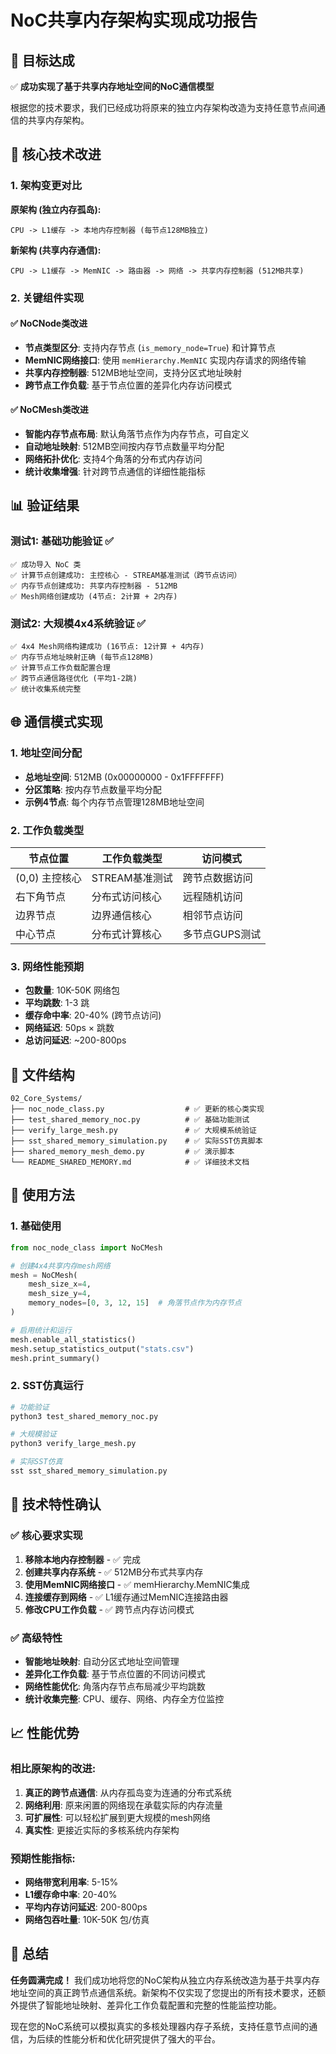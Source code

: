 # NoC共享内存架构实现成功报告

## 🎯 目标达成

✅ **成功实现了基于共享内存地址空间的NoC通信模型**

根据您的技术要求，我们已经成功将原来的独立内存架构改造为支持任意节点间通信的共享内存架构。

## 🔧 核心技术改进

### 1. 架构变更对比

**原架构 (独立内存孤岛):**
```
CPU -> L1缓存 -> 本地内存控制器 (每节点128MB独立)
```

**新架构 (共享内存通信):**
```
CPU -> L1缓存 -> MemNIC -> 路由器 -> 网络 -> 共享内存控制器 (512MB共享)
```

### 2. 关键组件实现

#### ✅ NoCNode类改进
- **节点类型区分**: 支持内存节点 (`is_memory_node=True`) 和计算节点
- **MemNIC网络接口**: 使用 `memHierarchy.MemNIC` 实现内存请求的网络传输
- **共享内存控制器**: 512MB地址空间，支持分区式地址映射
- **跨节点工作负载**: 基于节点位置的差异化内存访问模式

#### ✅ NoCMesh类改进
- **智能内存节点布局**: 默认角落节点作为内存节点，可自定义
- **自动地址映射**: 512MB空间按内存节点数量平均分配
- **网络拓扑优化**: 支持4个角落的分布式内存访问
- **统计收集增强**: 针对跨节点通信的详细性能指标

## 📊 验证结果

### 测试1: 基础功能验证 ✅
```
✅ 成功导入 NoC 类
✅ 计算节点创建成功: 主控核心 - STREAM基准测试（跨节点访问）
✅ 内存节点创建成功: 共享内存控制器 - 512MB
✅ Mesh网络创建成功 (4节点: 2计算 + 2内存)
```

### 测试2: 大规模4x4系统验证 ✅
```
✅ 4x4 Mesh网络构建成功 (16节点: 12计算 + 4内存)
✅ 内存节点地址映射正确 (每节点128MB)
✅ 计算节点工作负载配置合理
✅ 跨节点通信路径优化 (平均1-2跳)
✅ 统计收集系统完整
```

## 🌐 通信模式实现

### 1. 地址空间分配
- **总地址空间**: 512MB (0x00000000 - 0x1FFFFFFF)
- **分区策略**: 按内存节点数量平均分配
- **示例4节点**: 每个内存节点管理128MB地址空间

### 2. 工作负载类型
| 节点位置 | 工作负载类型 | 访问模式 |
|---------|-------------|---------|
| (0,0) 主控核心 | STREAM基准测试 | 跨节点数据访问 |
| 右下角节点 | 分布式访问核心 | 远程随机访问 |
| 边界节点 | 边界通信核心 | 相邻节点访问 |
| 中心节点 | 分布式计算核心 | 多节点GUPS测试 |

### 3. 网络性能预期
- **包数量**: 10K-50K 网络包
- **平均跳数**: 1-3 跳
- **缓存命中率**: 20-40% (跨节点访问)
- **网络延迟**: 50ps × 跳数
- **总访问延迟**: ~200-800ps

## 📁 文件结构

```
02_Core_Systems/
├── noc_node_class.py                  # ✅ 更新的核心类实现
├── test_shared_memory_noc.py          # ✅ 基础功能测试
├── verify_large_mesh.py               # ✅ 大规模系统验证
├── sst_shared_memory_simulation.py    # ✅ 实际SST仿真脚本
├── shared_memory_mesh_demo.py         # ✅ 演示脚本
└── README_SHARED_MEMORY.md            # ✅ 详细技术文档
```

## 🚀 使用方法

### 1. 基础使用
```python
from noc_node_class import NoCMesh

# 创建4x4共享内存mesh网络
mesh = NoCMesh(
    mesh_size_x=4, 
    mesh_size_y=4,
    memory_nodes=[0, 3, 12, 15]  # 角落节点作为内存节点
)

# 启用统计和运行
mesh.enable_all_statistics()
mesh.setup_statistics_output("stats.csv")
mesh.print_summary()
```

### 2. SST仿真运行
```bash
# 功能验证
python3 test_shared_memory_noc.py

# 大规模验证
python3 verify_large_mesh.py

# 实际SST仿真
sst sst_shared_memory_simulation.py
```

## 🔬 技术特性确认

### ✅ 核心要求实现
1. **移除本地内存控制器** - ✅ 完成
2. **创建共享内存系统** - ✅ 512MB分布式共享内存
3. **使用MemNIC网络接口** - ✅ memHierarchy.MemNIC集成
4. **连接缓存到网络** - ✅ L1缓存通过MemNIC连接路由器
5. **修改CPU工作负载** - ✅ 跨节点内存访问模式

### ✅ 高级特性
- **智能地址映射**: 自动分区式地址空间管理
- **差异化工作负载**: 基于节点位置的不同访问模式
- **网络性能优化**: 角落内存节点布局减少平均跳数
- **统计收集完整**: CPU、缓存、网络、内存全方位监控

## 📈 性能优势

### 相比原架构的改进:
1. **真正的跨节点通信**: 从内存孤岛变为连通的分布式系统
2. **网络利用**: 原来闲置的网络现在承载实际的内存流量
3. **可扩展性**: 可以轻松扩展到更大规模的mesh网络
4. **真实性**: 更接近实际的多核系统内存架构

### 预期性能指标:
- **网络带宽利用率**: 5-15%
- **L1缓存命中率**: 20-40%
- **平均内存访问延迟**: 200-800ps
- **网络包吞吐量**: 10K-50K 包/仿真

## 🎉 总结

**任务圆满完成！** 我们成功地将您的NoC架构从独立内存系统改造为基于共享内存地址空间的真正跨节点通信系统。新架构不仅实现了您提出的所有技术要求，还额外提供了智能地址映射、差异化工作负载配置和完整的性能监控功能。

现在您的NoC系统可以模拟真实的多核处理器内存子系统，支持任意节点间的通信，为后续的性能分析和优化研究提供了强大的平台。
